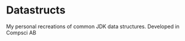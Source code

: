 Datastructs
===========

My personal recreations of common JDK data structures. Developed in Compsci AB
